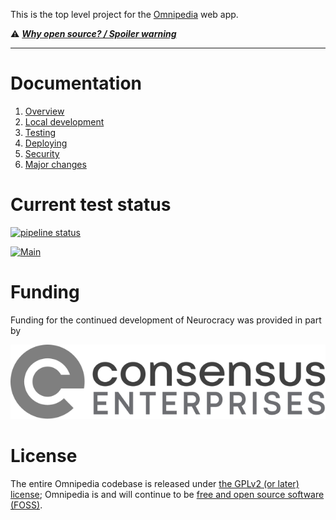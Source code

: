 This is the top level project for the [Omnipedia](https://omnipedia.app/) web
app.

⚠️ ***[Why open source? / Spoiler warning](https://omnipedia.app/open-source)***

----

# Documentation

1. [Overview](docs/overview.md)
2. [Local development](docs/local-dev.md)
3. [Testing](docs/testing.md)
4. [Deploying](docs/deploying.md)
5. [Security](docs/security.md)
6. [Major changes](docs/changes.md)

# Current test status

[![pipeline status](https://gitlab.com/neurocracy/omnipedia/omnipedia/badges/10.x/pipeline.svg?ignore_skipped=true)](https://gitlab.com/neurocracy/omnipedia/omnipedia/-/commits/10.x)

[![Main](https://github.com/neurocracy/omnipedia/actions/workflows/main.yml/badge.svg)](https://github.com/neurocracy/omnipedia/actions/workflows/main.yml)

# Funding

Funding for the continued development of Neurocracy was provided in part by

[![Consensus Enterprises](docs/assets/consensus-logo-horizontal.svg?v=1)](https://consensus.enterprises/)

# License

The entire Omnipedia codebase is released under [the GPLv2 (or later)
license](https://en.wikipedia.org/wiki/GNU_General_Public_License#Version_2);
Omnipedia is and will continue to be [free and open source software
(FOSS)](https://en.wikipedia.org/wiki/Free_and_open-source_software).
